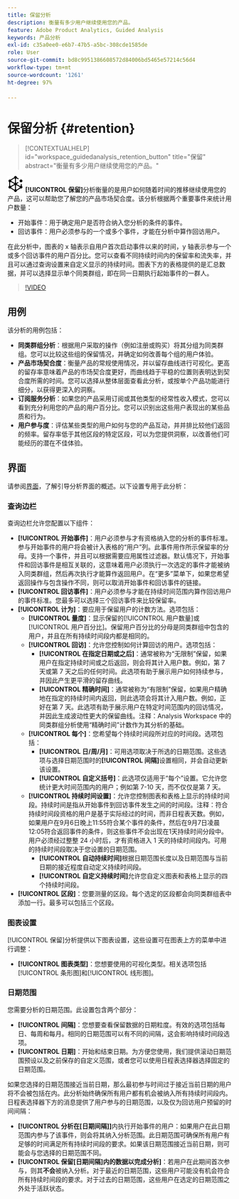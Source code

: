 ```yaml
---
title: 保留分析
description: 衡量有多少用户继续使用您的产品。
feature: Adobe Product Analytics, Guided Analysis
keywords: 产品分析
exl-id: c35a0ee0-e6b7-47b5-a5bc-308cde1585de
role: User
source-git-commit: bd8c9951386608572d84006bd5465e57214c56d4
workflow-type: tm+mt
source-wordcount: '1261'
ht-degree: 97%

---
```


# 保留分析 {#retention}

<!-- markdownlint-disable MD034 -->

>[!CONTEXTUALHELP]
>id="workspace_guidedanalysis_retention_button"
>title="保留"
>abstract="衡量有多少用户继续使用您的产品。"

<!-- markdownlint-enable MD034 -->

![保留](/help/assets/icons/Retention.svg) **[!UICONTROL 保留]**&#x200B;分析衡量的是用户如何随着时间的推移继续使用您的产品，这可以帮助您了解您的产品市场契合度。该分析根据两个重要事件来统计用户数量：

* 开始事件：用于确定用户是否符合纳入您分析的条件的事件。
* 回访事件：用户必须参与的一个或多个事件，才能在分析中算作回访用户。

在此分析中，图表的 x 轴表示自用户首次启动事件以来的时间，y 轴表示参与一个或多个回访事件的用户百分比。您可以查看不同持续时间内的保留率和流失率，并且可以通过查询设置来自定义显示的持续时间。图表下方的表格提供的是汇总数据，并可以选择显示单个同类群组，即在同一日期执行起始事件的一群人。

>[!VIDEO](https://video.tv.adobe.com/v/3435788/?captions=chi_hans&quality=12&learn=on)


## 用例

该分析的用例包括：

* **同类群组分析**：根据用户采取的操作（例如注册或购买）将其分组为同类群组。您可以比较这些组的保留情况，并确定如何改善每个组的用户体验。
* **产品市场契合度**：衡量产品的常规使用情况，并以留存曲线进行可视化。更高的留存率意味着产品的市场契合度更好，而曲线趋于平稳的位置则表明达到契合度所需的时间。您可以选择从整体层面查看此分析，或按单个产品功能进行细分，以获得更深入的洞察。
* **订阅服务分析**：如果您的产品采用订阅或其他类型的经常性收入模式，您可以看到充分利用您的产品的用户百分比。您可以识别出这些用户表现出的某些品质和行为。
* **用户参与度**：评估某些类型的用户如何与您的产品互动，并并排比较他们返回的频率。留存率低于其他区段的特定区段，可以为您提供洞察，以改善他们可能经历的潜在不佳体验。

## 界面

请参阅[界面](../overview.md#interface)，了解引导分析界面的概述。以下设置专用于此分析：

### 查询边栏

查询边栏允许您配置以下组件：

* **[!UICONTROL 开始事件]**：用户必须参与才有资格纳入您的分析的事件标准。参与开始事件的用户将会被计入表格的“用户”列。此事件用作所示保留率的分母。支持一个事件，并且可以根据需要应用属性过滤器。默认情况下，开始事件和回访事件是相互关联的，这意味着用户必须执行一次选定的事件才能被纳入同类群组，然后再次执行才能算作返回用户。在“更多”菜单下，如果您希望返回操作与包含操作不同，则可以取消开始事件和回访事件的链接。
* **[!UICONTROL 回访事件]**：用户必须参与才能在持续时间范围内算作回访用户的事件标准。您最多可以选择三个回访事件来比较保留率。
* **[!UICONTROL 计为]**：要应用于保留用户的计数方法。选项包括：
   * **[!UICONTROL 量度]**：显示保留的[!UICONTROL 用户数量]或[!UICONTROL 用户百分比]。保留用户百分比的分母是同类群组中包含的用户，并且在所有持续时间段内都是相同的。
   * **[!UICONTROL 回访]**：允许您控制如何计算回访的用户。选项包括：
      * **[!UICONTROL 在指定日期或之后]**：通常被称为“无限制”保留，如果用户在指定持续时间或之后返回，则会将其计入用户数。例如，第 7 天或第 7 天之后的任何时间。此选项有助于展示用户如何持续参与，并因此产生更平滑的留存曲线。
      * **[!UICONTROL 精确时间]**：通常被称为“有限制”保留，如果用户精确地在指定的持续时间内返回，则此选项会将其计入用户数。例如，正好在第 7 天。此选项有助于展示用户在特定时间范围内的回访情况，并因此生成波动性更大的保留曲线。注释：Analysis Workspace 中的同类群组分析使用“精确时间”计数作为其分析的基础。
   * **[!UICONTROL 每个]**：您希望每个持续时间段所对应的时间段。选项包括：
      * **[!UICONTROL 日/周/月]**：可用选项取决于所选的日期范围。这些选项与选择日期范围时的&#x200B;**[!UICONTROL 间隔]**&#x200B;设置相同，并会自动更新该设置。
      * **[!UICONTROL 自定义括号]**：此选项仅适用于“每个”设置。它允许您统计更大时间范围内的用户；例如第 7-10 天，而不仅仅是第 7 天。
   * **[!UICONTROL 持续时间设置]**：允许您控制图表和表格上显示的持续时间段。持续时间是指从开始事件到回访事件发生之间的时间段。注释：符合持续时间段资格的用户是基于实际经过的时间，而非日程表天数。例如，如果用户在9月6日晚上11:55符合某个事件的条件，然后在9月7日凌晨12:05符合返回事件的条件，则这些事件不会出现在1天持续时间分段中。 用户必须经过整整 24 小时后，才有资格进入 1 天的持续时间段内。可用的持续时间段取决于您设置的日期范围。
      * **[!UICONTROL 自动持续时间]**&#x200B;根据日期范围长度以及日期范围与当前日期的接近程度自动定义持续时间段。
      * **[!UICONTROL 自定义持续时间]**&#x200B;允许您自定义图表和表格上显示的四个持续时间段。
* **[!UICONTROL 区段]**：您要测量的区段。每个选定的区段都会向同类群组表中添加一行。最多可以包括三个区段。

### 图表设置

[!UICONTROL 保留]分析提供以下图表设置，这些设置可在图表上方的菜单中进行调整：

* **[!UICONTROL 图表类型]**：您想要使用的可视化类型。相关选项包括[!UICONTROL 条形图]和[!UICONTROL 线形图]。

### 日期范围

您需要分析的日期范围。此设置包含两个部分：

* **[!UICONTROL 间隔]**：您想要查看保留数据的日期粒度。有效的选项包括每日、每周和每月。相同的日期范围可以有不同的间隔，这会影响持续时间段选项。
* **[!UICONTROL 日期]**：开始和结束日期。为方便您使用，我们提供滚动日期范围预设以及之前保存的自定义范围，或者您可以使用日程表选择器选择固定的日期范围。

如果您选择的日期范围接近当前日期，那么最初参与时间过于接近当前日期的用户将不会被包括在内。此分析始终确保所有用户都有机会被纳入所有持续时间段内。日程表选择器下方的消息提供了用户参与的日期范围，以及仅为回访用户预留的时间间隔：

* **[!UICONTROL 分析在[日期间隔]]**&#x200B;内执行开始事件的用户：如果用户在此日期范围内参与了该事件，则会将其纳入分析范围。此日期范围可确保所有用户有足够的时间满足所有持续时间段的要求。如果该日期范围接近当前日期，则可能会与您选择的日期范围不同。
* **[!UICONTROL 保留[日期间隔]内的数据以完成分析]**：若用户在此期间首次参与，则其&#x200B;**不会**&#x200B;被纳入分析。对于最近的日期范围，这些用户可能没有机会符合所有持续时间段的要求。对于过去的日期范围，这些用户在选定的日期范围之外处于活跃状态。

<!--
## Example

See below for an example of the analysis.

![Retention](../assets/retention.png)

-->